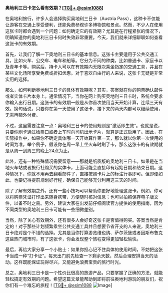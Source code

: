**奥地利三日卡怎么看有效期？[[TG💪+ @esim1088](https://t.me/s/esim1088)]**

在奥地利旅行，许多人会选择购买奥地利三日卡（Austria Pass），这种卡不仅能让游客在交通上享受便利，还能免费参观许多博物馆和景点。然而，不少人在使用这张卡时都会遇到一个问题：如何确定它的有效期？尤其是在行程紧张的情况下，明确知道你的奥地利三日卡何时失效非常重要。今天，我们就来详细聊聊如何查看这张卡的有效期。

首先，让我们了解一下奥地利三日卡的基本信息。这张卡主要适用于公共交通工具，比如火车、公交车、电车和船等。它分为不同的种类，比如普通卡、家庭卡以及青年卡等。购买后，持卡人可以在有效期内无限次乘坐指定的交通工具，并且在某些文化场所享受免费或折扣优惠。对于喜欢自由行的人来说，这张卡无疑是非常实用的选择。

那么，如何判断奥地利三日卡的具体有效期呢？其实，答案就在你的购票确认邮件或者实体卡片本身上。通常情况下，当你在网上购买奥地利三日卡时，系统会要求你输入出行日期。这张卡的有效期一般是从你首次使用当天开始计算，连续三天有效。换句话说，只要你在第一天使用了这张卡，接下来的两天内都可以继续使用，无需再额外付费。

不过，这里需要注意一点：奥地利三日卡的使用规则是“激活即生效”。也就是说，只要你刷卡通过检票口或者上车时向司机出示卡片，就算是正式启用了。因此，在实际操作中，如果你不确定具体哪一天开始算作第一天，那么就以你第一次使用的时间为准。举个例子，假设你在周一早上坐火车时刷了卡，那么这张卡的有效期就是从周一到周三的晚上24点为止。

此外，还有一种特殊情况需要留意——那就是纸质版的奥地利三日卡。如果是在当地火车站或者旅行社购买的实体卡，上面可能会直接印有起始日期和结束日期。这种情况下，你就不用再去翻看邮件了，直接按照卡片上的标注行事即可。但即便如此，也要记得提前规划好行程，确保自己能够充分利用这三天的时间。

除了了解有效期之外，还有一些小技巧可以帮助你更好地管理这张卡。例如，你可以将购票凭证打印出来随身携带，方便随时核对信息；也可以拍照保存电子版文件，以备不时之需。另外，建议大家在出发前仔细阅读官方提供的使用指南，因为不同类型的奥地利三日卡可能有一些细微差别。

当然，除了关心有效期外，还有很多人会好奇这张卡是否值得购买。答案当然是肯定的！对于那些计划频繁乘坐公共交通工具并且想要节省开支的人来说，奥地利三日卡绝对是个不错的选择。尤其是当你打算游览维也纳、萨尔茨堡或者因斯布鲁克这些热门城市时，有了这张卡，你会发现整个旅程变得更加轻松愉快。

最后，再给大家分享一个小贴士：如果你担心记不住具体的使用时间，不妨把这张卡当成一种“打卡证”。每天出门前先检查一下剩余天数，然后合理安排当天的活动。这样既能保证玩得尽兴，又能避免浪费宝贵的旅行时光。

总之，奥地利三日卡是一个性价比很高的旅游产品，只要掌握了正确的方法，就能轻松搞定有效期的问题。希望这篇文章能帮助到即将前往奥地利游玩的朋友们，祝你们有一个难忘的旅程！[[TG💪+ @esim1088](https://t.me/s/esim1088) ![Image](https://i.postimg.cc/4NQfJmqS/Snipaste-2025-05-13-00-14-12.png)]